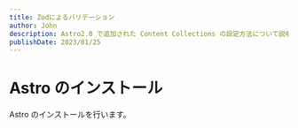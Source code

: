 ```yaml
---
title: Zodによるバリデーション
author: John
description: Astro2.0 で追加された Content Collections の設定方法について説明を行っています。
publishDate: 2023/01/25
---
```


# Astro のインストール

Astro のインストールを行います。
